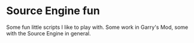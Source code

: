 # Source Engine fun
Some fun little scripts I like to play with. Some work in Garry's Mod, some with the Source Engine in general.
